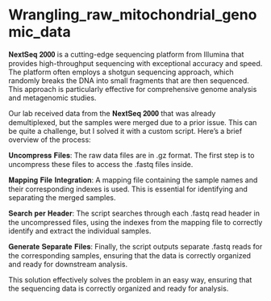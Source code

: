 # Wrangling_raw_mitochondrial_genomic_data

𝐍𝐞𝐱𝐭𝐒𝐞𝐪 𝟐𝟎𝟎𝟎 is a cutting-edge sequencing platform from Illumina that provides high-throughput sequencing with exceptional accuracy and speed. The platform often employs a shotgun sequencing approach, which randomly breaks the DNA into small fragments that are then sequenced. This approach is particularly effective for comprehensive genome analysis and metagenomic studies.

Our lab received data from the 𝐍𝐞𝐱𝐭𝐒𝐞𝐪 𝟐𝟎𝟎𝟎 that was already demultiplexed, but the samples were merged due to a prior issue. This can be quite a challenge, but I solved it with a custom script. Here’s a brief overview of the process:

𝐔𝐧𝐜𝐨𝐦𝐩𝐫𝐞𝐬𝐬 𝐅𝐢𝐥𝐞𝐬: The raw data files are in .gz format. The first step is to uncompress these files to access the .fastq files inside.

𝐌𝐚𝐩𝐩𝐢𝐧𝐠 𝐅𝐢𝐥𝐞 𝐈𝐧𝐭𝐞𝐠𝐫𝐚𝐭𝐢𝐨𝐧: A mapping file containing the sample names and their corresponding indexes is used. This is essential for identifying and separating the merged samples.

𝐒𝐞𝐚𝐫𝐜𝐡 𝐩𝐞𝐫 𝐇𝐞𝐚𝐝𝐞𝐫: The script searches through each .fastq read header in the uncompressed files, using the indexes from the mapping file to correctly identify and extract the individual samples.

𝐆𝐞𝐧𝐞𝐫𝐚𝐭𝐞 𝐒𝐞𝐩𝐚𝐫𝐚𝐭𝐞 𝐅𝐢𝐥𝐞𝐬: Finally, the script outputs separate .fastq reads for the corresponding samples, ensuring that the data is correctly organized and ready for downstream analysis.

This solution effectively solves the problem in an easy way, ensuring that the sequencing data is correctly organized and ready for analysis.
